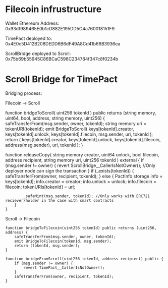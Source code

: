# Filecoin infrustructure

Wallet Ethereum Address: 0x93df989465E0b1cD882E195DD5C4a760018151F9 

TimePact deployed to: 0x4E0c5D412B208DEDD6B6dF49A8Cd41b66B3936ea

ScrollBridge deployed to Scroll: 0x75b69b55945C86BCaC598C234784f347c8f0234b

# Scroll Bridge for TimePact

Bridging process:

Filecoin -> Scroll

function bridgeToScroll(
        uint256 tokenId
    ) public returns (string memory, uint64, bool, address, string memory, uint256) {
        safeTransferFrom(msg.sender, owner, tokenId);
        string memory uri = tokenURI(tokenId);
        emit BridgeToScroll(
            keys[tokenId].creator,
            keys[tokenId].unlock,
            keys[tokenId].filecoin,
            msg.sender,
            uri,
            tokenId
        );
        return (
            keys[tokenId].creator,
            keys[tokenId].unlock,
            keys[tokenId].filecoin,
            address(msg.sender),
            uri,
            tokenId
        );
    }

function releaseCopy(
        string memory creator,
        uint64 unlock,
        bool filecoin,
        address recipient,
        string memory uri,
        uint256 tokenId
    ) external {
        if (msg.sender != owner) {
            revert ScrollBridge__CallerIsNotOwner(); //Only deployer node can sign the transaction
        }
        if (_exists(tokenId)) {
            safeTransferFrom(owner, recipient, tokenId);
        } else {
            PactInfo storage info = keys[tokenId];
            info.creator = creator;
            info.unlock = unlock;
            info.filecoin = filecoin;
            tokenURIs[tokenId] = uri;

            _safeMint(msg.sender, tokenId); //Only works with ERC721 reciever/holder in the case with smart contracts
        }
    }

Scroll -> Filecoin

    function bridgeToFilecoin(uint256 tokenId) public returns (uint256, address) {
        safeTransferFrom(msg.sender, owner, tokenId);
        emit BridgeToFilecoin(tokenId, msg.sender);
        return (tokenId, msg.sender);
    }

    function bridgeFromScroll(uint256 tokenId, address recipient) public {
        if (msg.sender != owner) {
            revert TimePact__CallerIsNotOwner();
        }
        safeTransferFrom(owner, recipient, tokenId);
    }
